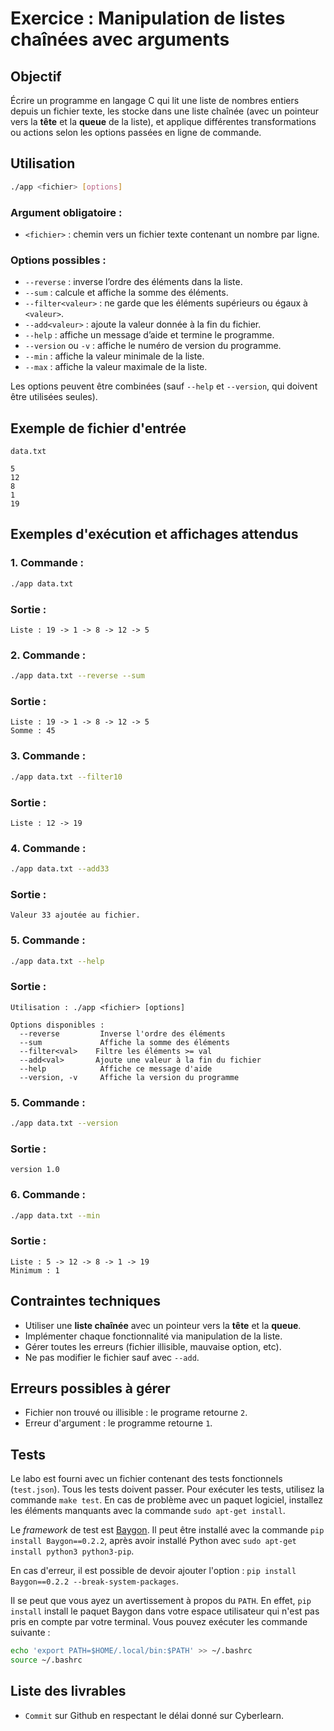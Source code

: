 # Exercice : Manipulation de listes chaînées avec arguments

## Objectif
Écrire un programme en langage C qui lit une liste de nombres entiers depuis un fichier texte,
les stocke dans une liste chaînée (avec un pointeur vers la **tête** et la **queue** de la liste),
et applique différentes transformations ou actions selon les options passées en ligne de commande.

## Utilisation

```bash
./app <fichier> [options]
```

### Argument obligatoire :
- `<fichier>` : chemin vers un fichier texte contenant un nombre par ligne.

### Options possibles :

- `--reverse` : inverse l’ordre des éléments dans la liste.
- `--sum` : calcule et affiche la somme des éléments.
- `--filter<valeur>` : ne garde que les éléments supérieurs ou égaux à `<valeur>`.
- `--add<valeur>` : ajoute la valeur donnée à la fin du fichier.
- `--help` : affiche un message d’aide et termine le programme.
- `--version` ou `-v` : affiche le numéro de version du programme.
- `--min` : affiche la valeur minimale de la liste.
- `--max` : affiche la valeur maximale de la liste.

Les options peuvent être combinées (sauf `--help` et `--version`, qui doivent être utilisées seules).

## Exemple de fichier d'entrée

`data.txt`
```
5
12
8
1
19
```

## Exemples d'exécution et affichages attendus

### 1. Commande :
```bash
./app data.txt
```
### Sortie :
```
Liste : 19 -> 1 -> 8 -> 12 -> 5
```

### 2. Commande :
```bash
./app data.txt --reverse --sum
```
### Sortie :
```
Liste : 19 -> 1 -> 8 -> 12 -> 5
Somme : 45
```

### 3. Commande :
```bash
./app data.txt --filter10
```
### Sortie :
```
Liste : 12 -> 19
```

### 4. Commande :
```bash
./app data.txt --add33
```
### Sortie :
```
Valeur 33 ajoutée au fichier.
```

### 5. Commande :
```bash
./app data.txt --help
```
### Sortie :
```
Utilisation : ./app <fichier> [options]

Options disponibles :
  --reverse         Inverse l'ordre des éléments
  --sum             Affiche la somme des éléments
  --filter<val>    Filtre les éléments >= val
  --add<val>       Ajoute une valeur à la fin du fichier
  --help            Affiche ce message d'aide
  --version, -v     Affiche la version du programme
```

### 5. Commande :
```bash
./app data.txt --version
```
### Sortie :
```
version 1.0
```

### 6. Commande :
```bash
./app data.txt --min
```
### Sortie :
```
Liste : 5 -> 12 -> 8 -> 1 -> 19
Minimum : 1
```

## Contraintes techniques

- Utiliser une **liste chaînée** avec un pointeur vers la **tête** et la **queue**.
- Implémenter chaque fonctionnalité via manipulation de la liste.
- Gérer toutes les erreurs (fichier illisible, mauvaise option, etc).
- Ne pas modifier le fichier sauf avec `--add`.

## Erreurs possibles à gérer
- Fichier non trouvé ou illisible : le programe retourne `2`.
- Erreur d'argument : le programme retourne `1`.

## Tests

Le labo est fourni avec un fichier contenant des tests fonctionnels (`test.json`). Tous les tests doivent passer. Pour exécuter les tests, utilisez la commande `make test`. En cas de problème avec un paquet logiciel, installez les éléments manquants avec la commande `sudo apt-get install`.

Le *framework* de test est [Baygon](https://heig-tin-info.github.io/baygon/). Il peut être installé avec la commande `pip install Baygon==0.2.2`, après avoir installé Python avec `sudo apt-get install python3 python3-pip`.

En cas d'erreur, il est possible de devoir ajouter l'option :
`pip install Baygon==0.2.2 --break-system-packages`.

Il se peut que vous ayez un avertissement à propos du `PATH`. En effet, `pip install` install le paquet Baygon dans votre espace utilisateur qui n'est pas pris en compte par votre terminal. Vous pouvez exécuter les commande suivante :

```bash
echo 'export PATH=$HOME/.local/bin:$PATH' >> ~/.bashrc
source ~/.bashrc
```

## Liste des livrables
- `Commit` sur Github en respectant le délai donné sur Cyberlearn.
